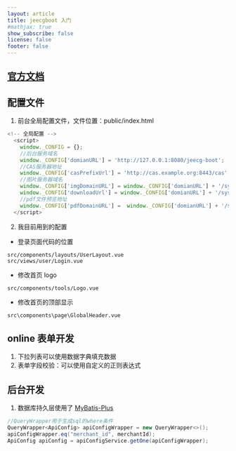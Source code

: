 ```yaml
---
layout: article
title: jeecgboot 入门
#mathjax: true
show_subscribe: false
license: false
footer: false
---
```


## [官方文档](http://doc.jeecg.com/1273752)

## 配置文件
1. 前台全局配置文件，文件位置：public/index.html  
```javascript
<!-- 全局配置 -->
  <script>
    window._CONFIG = {};
    //后台服务域名
    window._CONFIG['domianURL'] = 'http://127.0.0.1:8080/jeecg-boot';
    //CAS服务器地址
    window._CONFIG['casPrefixUrl'] = 'http://cas.example.org:8443/cas';
    //图片服务器域名
    window._CONFIG['imgDomainURL'] = window._CONFIG['domianURL'] + '/sys/common/view';
    window._CONFIG['downloadUrl'] = window._CONFIG['domianURL'] + '/sys/common/download';
    //pdf文件预览地址
    window._CONFIG['pdfDomainURL'] =  window._CONFIG['domianURL'] + '/sys/common/pdf/pdfPreviewIframe';
  </script>
```  
2. 我目前用到的配置  
- 登录页面代码的位置
```
src/components/layouts/UserLayout.vue
src/views/user/Login.vue
```
- 修改首页 logo  
```
src/components/tools/Logo.vue
```
- 修改首页的顶部显示
```
src\components\page\GlobalHeader.vue
```

## online 表单开发
1. 下拉列表可以使用数据字典填充数据
2. 表单字段校验：可以使用自定义的正则表达式

## 后台开发
1. 数据库持久层使用了 [MyBatis-Plus](https://mp.baomidou.com/ "MyBatis-Plus")
```java
//QueryWrapper用于生成sql的where条件
QueryWrapper<ApiConfig> apiConfigWrapper = new QueryWrapper<>();
apiConfigWrapper.eq("merchant_id", merchantId);
ApiConfig apiConfig = apiConfigService.getOne(apiConfigWrapper);
```